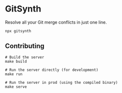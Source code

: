 # GitSynth

Resolve all your Git merge conflicts in just one line.

```bash
npx gitsynth
```

## Contributing

```
# Build the server
make build

# Run the server directly (for development)
make run

# Run the server in prod (using the compiled binary)
make serve
```
